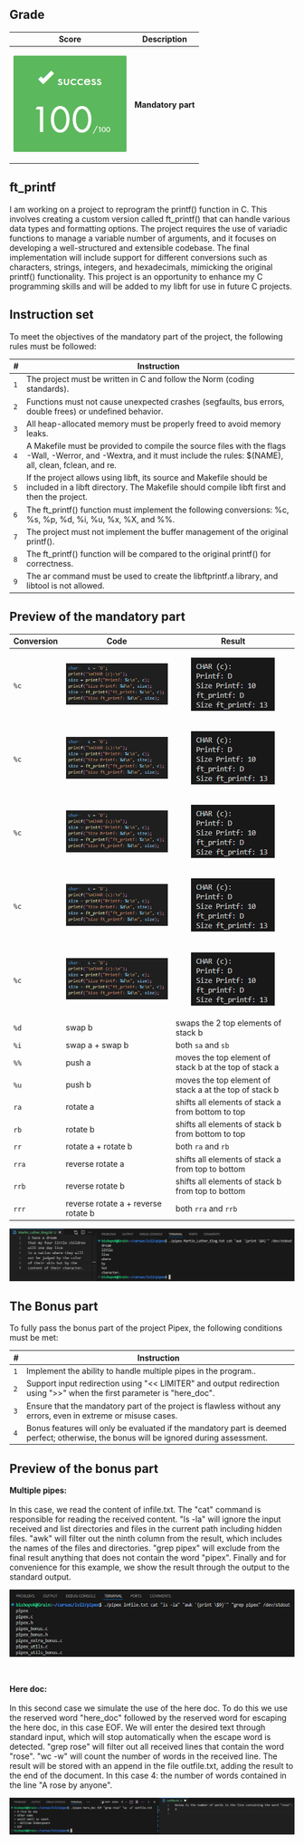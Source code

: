 ## Grade

| **Score**           | **Description**     |
|-----------------------|---------------|
| <p align="center"><img width="200px" alt="170px" src="https://github.com/BishopVK/Cursus-42Madrid/blob/main/lvl1/printf/img/Score_100.png"></p> | **Mandatory part**   |


## ft_printf

I am working on a project to reprogram the printf() function in C. This involves creating a custom version called ft_printf() that can handle various data types and formatting options. The project requires the use of variadic functions to manage a variable number of arguments, and it focuses on developing a well-structured and extensible codebase. The final implementation will include support for different conversions such as characters, strings, integers, and hexadecimals, mimicking the original printf() functionality. This project is an opportunity to enhance my C programming skills and will be added to my libft for use in future C projects.


## Instruction set


To meet the objectives of the mandatory part of the project, the following rules must be followed:

| **#** | **Instruction**                                                                                                                                                         |
| ----- | ----------------------------------------------------------------------------------------------------------------------------------------------------------------------- |
|  `1`  | The project must be written in C and follow the Norm (coding standards).                                                                                                |
|  `2`  | Functions must not cause unexpected crashes (segfaults, bus errors, double frees) or undefined behavior.                                                                |
|  `3`  | All heap-allocated memory must be properly freed to avoid memory leaks.                                                                                                 |
|  `4`  | A Makefile must be provided to compile the source files with the flags -Wall, -Werror, and -Wextra, and it must include the rules: $(NAME), all, clean, fclean, and re. |
|  `5`  | If the project allows using libft, its source and Makefile should be included in a libft directory. The Makefile should compile libft first and then the project.       |
|  `6`  | The ft_printf() function must implement the following conversions: %c, %s, %p, %d, %i, %u, %x, %X, and %%.                                                              |
|  `7`  | The project must not implement the buffer management of the original printf().                                                                                          |
|  `8`  | The ft_printf() function will be compared to the original printf() for correctness.                                                                                     |
|  `9`  | The ar command must be used to create the libftprintf.a library, and libtool is not allowed.                                                                            |


## Preview of the mandatory part

| Conversion  | Code                         | Result                                                 |
| ----------- | ----------------------------------- | ------------------------------------------------------ |
|    `%c`     | <p align="center"><img src="https://github.com/BishopVK/Cursus-42Madrid/blob/main/lvl1/printf/img/char_code.png"></p> | <p align="center"><img src="https://github.com/BishopVK/Cursus-42Madrid/blob/main/lvl1/printf/img/char_result.png"></p> |
|    `%c`     | <p align="center"><img src="https://github.com/BishopVK/Cursus-42Madrid/blob/main/lvl1/printf/img/char_code.png"></p> | <p align="center"><img src="https://github.com/BishopVK/Cursus-42Madrid/blob/main/lvl1/printf/img/char_result.png"></p> |
|    `%c`     | <p align="center"><img src="https://github.com/BishopVK/Cursus-42Madrid/blob/main/lvl1/printf/img/char_code.png"></p> | <p align="center"><img src="https://github.com/BishopVK/Cursus-42Madrid/blob/main/lvl1/printf/img/char_result.png"></p> |
|    `%c`     | <p align="center"><img src="https://github.com/BishopVK/Cursus-42Madrid/blob/main/lvl1/printf/img/char_code.png"></p> | <p align="center"><img src="https://github.com/BishopVK/Cursus-42Madrid/blob/main/lvl1/printf/img/char_result.png"></p> |
|    `%c`     | <p align="center"><img src="https://github.com/BishopVK/Cursus-42Madrid/blob/main/lvl1/printf/img/char_code.png"></p> | <p align="center"><img src="https://github.com/BishopVK/Cursus-42Madrid/blob/main/lvl1/printf/img/char_result.png"></p> |
|    `%d`     | swap b                              | swaps the 2 top elements of stack b                    |
|    `%i`     | swap a + swap b                     | both `sa` and `sb`                                     |
|    `%%`     | push a                              | moves the top element of stack b at the top of stack a |
|    `%u`     | push b                              | moves the top element of stack a at the top of stack b |
| `ra`  | rotate a                            | shifts all elements of stack a from bottom to top      |
| `rb`  | rotate b                            | shifts all elements of stack b from bottom to top      |
| `rr`  | rotate a + rotate b                 | both `ra` and `rb`                                     |
| `rra` | reverse rotate a                    | shifts all elements of stack a from top to bottom      |
| `rrb` | reverse rotate b                    | shifts all elements of stack b from top to bottom      |
| `rrr` | reverse rotate a + reverse rotate b | both `rra` and `rrb`                                   |



<p align="center">
<img src="https://github.com/BishopVK/Cursus-42Madrid/blob/main/lvl2/pipex/img/awk.png">
</p>


## The Bonus part

<p>To fully pass the bonus part of the project Pipex, the following conditions must be met:</p>

| **#** | **Instruction**                                                                                                                        |
| ----- | -------------------------------------------------------------------------------------------------------------------------------------- |
|  `1`  | Implement the ability to handle multiple pipes in the program..                                                                        |
|  `2`  | Support input redirection using "<< LIMITER" and output redirection using ">>" when the first parameter is "here_doc".                 |
|  `3`  | Ensure that the mandatory part of the project is flawless without any errors, even in extreme or misuse cases.                         |
|  `4`  | Bonus features will only be evaluated if the mandatory part is deemed perfect; otherwise, the bonus will be ignored during assessment. |


## Preview of the bonus part

**Multiple pipes:**
<br>
<br>
In this case, we read the content of infile.txt. The "cat" command is responsible for reading the received content. "ls -la" will ignore the input received and list directories and files in the current path including hidden files. "awk" will filter out the ninth column from the result, which includes the names of the files and directories. "grep pipex" will exclude from the final result anything that does not contain the word "pipex". Finally and for convenience for this example, we show the result through the output to the standard output.

<p align="center">
<img src="https://github.com/BishopVK/Cursus-42Madrid/blob/main/lvl2/pipex/img/bonus.png">
</p>
<br>


**Here doc:**
<br>
<br>
In this second case we simulate the use of the here doc.
To do this we use the reserved word "here_doc" followed by the reserved word for escaping the here doc, in this case EOF.
We will enter the desired text through standard input, which will stop automatically when the escape word is detected. "grep rose" will filter out all received lines that contain the word "rose". "wc -w" will count the number of words in the received line. The result will be stored with an append in the file outfile.txt, adding the result to the end of the document. In this case 4: the number of words contained in the line "A rose by anyone".

<p align="center">
<img src="https://github.com/BishopVK/Cursus-42Madrid/blob/main/lvl2/pipex/img/here_doc.png">
</p>